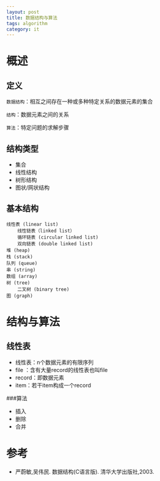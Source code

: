 ```yaml
---
layout: post
title: 数据结构与算法
tags: algorithm
category: it
---
```



# 概述
## 定义

`数据结构`：相互之间存在一种或多种特定关系的数据元素的集合

`结构`：数据元素之间的关系

`算法`：特定问题的求解步骤

## 结构类型

* 集合
* 线性结构
* 树形结构
* 图状/网状结构

## 基本结构

	线性表 (linear list)
		线性链表（linked list）
		循环链表 (circular linked list)
		双向链表 (double linked list)
	堆 (heap)
	栈 (stack)
	队列 (queue)
	串 (string) 
	数组 (array)
	树 (tree)
		二叉树 (binary tree)
	图 (graph)
	
# 结构与算法

## 线性表

* 线性表：n个数据元素的有限序列
* file ：含有大量record的线性表也叫file 
* record：即数据元素
* item：若干item构成一个record

###算法

* 插入
* 删除
* 合并



# 参考

* 严蔚敏,吴伟民. 数据结构(C语言版). 清华大学出版社,2003.
